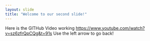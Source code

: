 ```yaml
---
layout: slide
title: "Welcome to our second slide!"
---
```

Here is the GITHub Video working https://www.youtube.com/watch?v=sz6zfrQpCQg&t=91s
Use the left arrow to go back!
